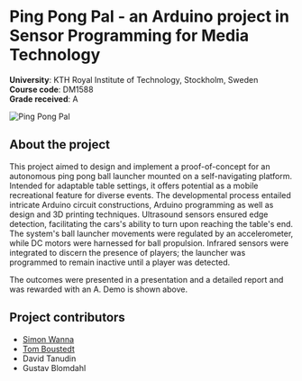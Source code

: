 # Ping Pong Pal - an Arduino project in Sensor Programming for Media Technology 
<b>University</b>: KTH Royal Institute of Technology, Stockholm, Sweden <br>
<b>Course code</b>: DM1588 <br>
<b>Grade received</b>: A <br> 

![Ping Pong Pal](assets/ppp-demo.gif) 

## About the project
This project aimed to design and implement a proof-of-concept for an autonomous ping pong ball launcher mounted on a self-navigating platform. Intended for adaptable table settings, it offers potential as a mobile recreational feature for diverse events. The developmental process entailed intricate Arduino circuit constructions, Arduino programming as well as design and 3D printing techniques. Ultrasound sensors ensured edge detection, facilitating the cars's ability to turn upon reaching the table's end. The system's ball launcher movements were regulated by an accelerometer, while DC motors were harnessed for ball propulsion. Infrared sensors were integrated to discern the presence of players; the launcher was programmed to remain inactive until a player was detected. <br>

The outcomes were presented in a presentation and a detailed report and was rewarded with an A. Demo is shown above. 

## Project contributors
- [Simon Wanna](github.com/wannaio)
- [Tom Boustedt](github.com/tom-bou)
- David Tanudin 
- Gustav Blomdahl